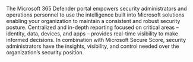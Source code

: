 The Microsoft 365 Defender portal empowers security administrators and operations personnel to use the intelligence built into Microsoft solutions enabling your organization to maintain a consistent and robust security posture. Centralized and in-depth reporting focused on critical areas – identity, data, devices, and apps – provides real-time visibility to make informed decisions. In combination with Microsoft Secure Score, security administrators have the insights, visibility, and control needed over the organization’s security position.
